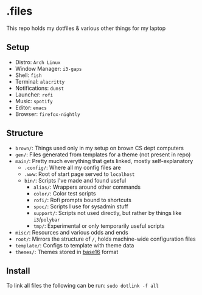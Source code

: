 # .files

This repo holds my dotfiles & various other things for my laptop

## Setup

- Distro: `Arch Linux`
- Window Manager: `i3-gaps`
- Shell: `fish`
- Terminal: `alacritty`
- Notifications: `dunst`
- Launcher: `rofi`
- Music: `spotify`
- Editor: `emacs`
- Browser: `firefox-nightly`

## Structure

- `brown/`: Things used only in my setup on brown CS dept computers
- `gen/`: Files generated from templates for a theme (not present in repo)
- `main/`: Pretty much everything that gets linked, mostly self-explanatory
  - `.config/`: Where all my config files are
  - `.www`: Root of start page served to `localhost`
  - `bin/`: Scripts I've made and found useful
    - `alias/`: Wrappers around other commands
    - `color/`: Color test scripts
    - `rofi/`: Rofi prompts bound to shortcuts
    - `spoc/`: Scripts I use for sysadmin stuff
    - `support/`: Scripts not used directly, but rather by things like `i3`/`polybar`
    - `tmp/`: Experimental or only temporarily useful scripts
- `misc/`: Resources and various odds and ends
- `root/`: Mirrors the structure of `/`, holds machine-wide configuration files
- `template/`: Configs to template with theme data
- `themes/`: Themes stored in [base16](http://chriskempson.com/projects/base16/) format

## Install

To link all files the following can be run:
`sudo dotlink -f all`
